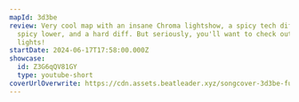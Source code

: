 ```yaml
---
mapId: 3d3be
review: Very cool map with an insane Chroma lightshow, a spicy tech diff, a less
  spicy lower, and a hard diff. But seriously, you'll want to check out those
  lights!
startDate: 2024-06-17T17:58:00.000Z
showcase:
  id: Z3G6qQV81GY
  type: youtube-short
coverUrlOverwrite: https://cdn.assets.beatleader.xyz/songcover-3d3be-full.webp
---
```

